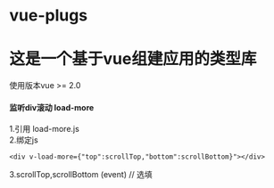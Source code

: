 # vue-plugs
# 这是一个基于vue组建应用的类型库
使用版本vue >= 2.0    

#### 监听div滚动  load-more
1.引用  load-more.js    
2.绑定js    
`````
<div v-load-more={"top":scrollTop,"bottom":scrollBottom}"></div>
`````
3.scrollTop,scrollBottom (event) // 选填     
